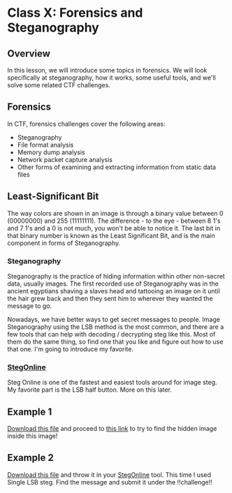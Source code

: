 # Class X: Forensics and Steganography

## Overview
In this lesson, we will introduce some topics in forensics. We will look specifically at steganography, how it works, some useful tools, and we'll solve some related CTF challenges.

## Forensics
In CTF, forensics challenges cover the following areas:
* Steganography
* File format analysis
* Memory dump analysis
* Network packet capture analysis
* Other forms of examining and extracting information from static data files

## Least-Significant Bit
The way colors are shown in an image is through a binary value between 0 (00000000) and 255 (11111111). The difference - to the eye - between 8 1's and 7 1's and a 0 is not much, you won't be able to notice it. The last bit in that binary number is known as the Least Significant Bit, and is the main component in forms of Steganography.

### Steganography
Steganography is the practice of hiding information within other non-secret data, usually images. The first recorded use of Steganography was in the ancient egyptians shaving a slaves head and tattooing an image on it until the hair grew back and then they sent him to wherever they wanted the message to go.

Nowadays, we have better ways to get secret messages to people. Image Steganography using the LSB method is the most common, and there are a few tools that can help with decoding / decrypting steg like this. Most of them do the same thing, so find one that you like and figure out how to use that one. I'm going to introduce my favorite.

### [StegOnline](https://georgeom.net/StegOnline/upload)
Steg Online is one of the fastest and easiest tools around for image steg. My favorite part is the LSB half button. More on this later.

## Example 1
[Download this file](https://github.com/zelinsky/CTF-Course/blob/master/Forensics/Steganography/stego.png) and proceed to [this link](https://georgeom.net/StegOnline/upload) to try to find the hidden image inside this image!

## Example 2 
[Download this file]() and throw it in your [StegOnline]() tool. This time I used Single LSB steg. Find the message and submit it under the !!challenge!! 
